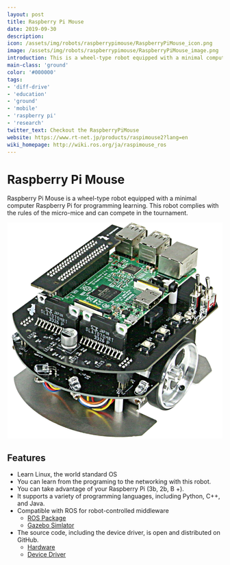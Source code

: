 ```yaml
---
layout: post
title: Raspberry Pi Mouse
date: 2019-09-30
description:
icon: /assets/img/robots/raspberrypimouse/RaspberryPiMouse_icon.png
image: /assets/img/robots/raspberrypimouse/RaspberryPiMouse_image.png
introduction: This is a wheel-type robot equipped with a minimal computer Raspberry Pi for programming learning.
main-class: 'ground'
color: '#000000'
tags:
- 'diff-drive'
- 'education'
- 'ground'
- 'mobile'
- 'raspberry pi'
- 'research'
twitter_text: Checkout the RaspberryPiMouse
website: https://www.rt-net.jp/products/raspimouse2?lang=en
wiki_homepage: http://wiki.ros.org/ja/raspimouse_ros
---
```


# Raspberry Pi Mouse

Raspberry Pi Mouse is a wheel-type robot equipped with a minimal computer Raspberry Pi for programming learning.
This robot complies with the rules of the micro-mice and can compete in the tournament.

![RaspberryPiMouse_image](/assets/img/robots/raspberrypimouse/RaspberryPiMouse_image.png)

## Features

- Learn Linux, the world standard OS 
- You can learn from the programing to the networking with this robot.
- You can take advantage of your Raspberry Pi (3b, 2b, B +).
- It supports a variety of programming languages, including Python, C++, and Java.
- Compatible with ROS for robot-controlled middleware
  - [ROS Package](https://github.com/ryuichiueda/raspimouse_ros_2)
  - [Gazebo Simlator](https://github.com/rt-net/raspimouse_sim)
- The source code, including the device driver, is open and distributed on GitHub.
  - [Hardware](https://github.com/rt-net/RaspberryPiMouse_Hardware)
  - [Device Driver](https://github.com/rt-net/RaspberryPiMouse)

